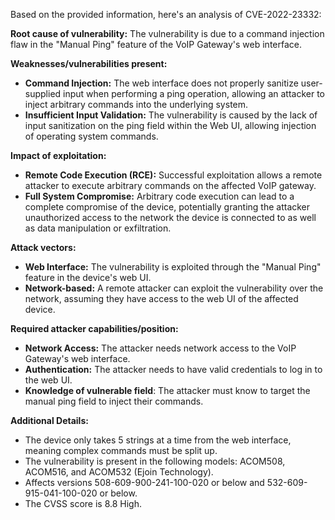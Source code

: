 Based on the provided information, here's an analysis of CVE-2022-23332:

**Root cause of vulnerability:**
The vulnerability is due to a command injection flaw in the "Manual Ping" feature of the VoIP Gateway's web interface.

**Weaknesses/vulnerabilities present:**
- **Command Injection:** The web interface does not properly sanitize user-supplied input when performing a ping operation, allowing an attacker to inject arbitrary commands into the underlying system.
- **Insufficient Input Validation:** The vulnerability is caused by the lack of input sanitization on the ping field within the Web UI, allowing injection of operating system commands.

**Impact of exploitation:**
- **Remote Code Execution (RCE):** Successful exploitation allows a remote attacker to execute arbitrary commands on the affected VoIP gateway.
- **Full System Compromise:** Arbitrary code execution can lead to a complete compromise of the device, potentially granting the attacker unauthorized access to the network the device is connected to as well as data manipulation or exfiltration.

**Attack vectors:**
- **Web Interface:** The vulnerability is exploited through the "Manual Ping" feature in the device's web UI.
- **Network-based:** A remote attacker can exploit the vulnerability over the network, assuming they have access to the web UI of the affected device.

**Required attacker capabilities/position:**
- **Network Access:** The attacker needs network access to the VoIP Gateway's web interface.
- **Authentication:** The attacker needs to have valid credentials to log in to the web UI.
- **Knowledge of vulnerable field**: The attacker must know to target the manual ping field to inject their commands.

**Additional Details:**
- The device only takes 5 strings at a time from the web interface, meaning complex commands must be split up.
- The vulnerability is present in the following models: ACOM508, ACOM516, and ACOM532 (Ejoin Technology).
- Affects versions 508-609-900-241-100-020 or below and 532-609-915-041-100-020 or below.
- The CVSS score is 8.8 High.